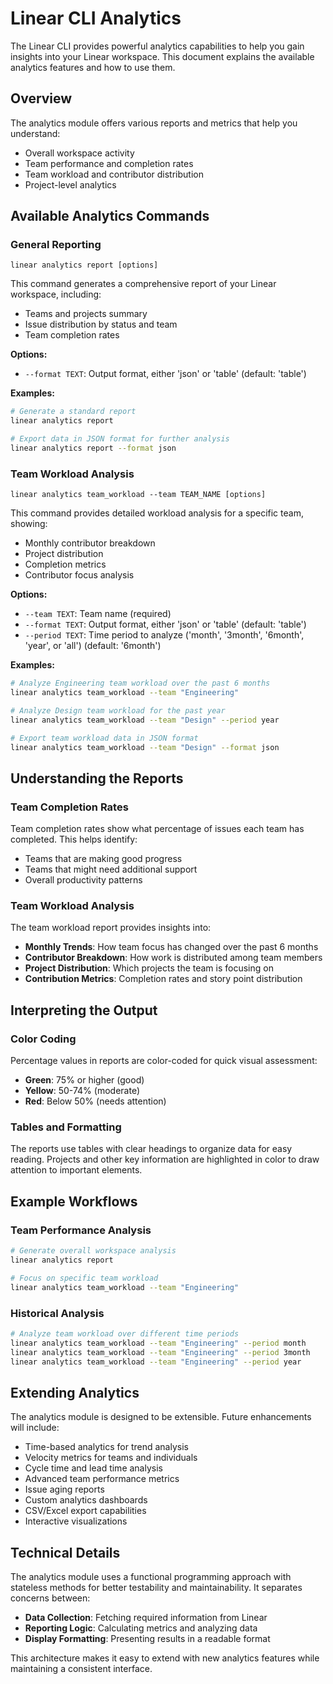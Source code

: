 # Linear CLI Analytics

The Linear CLI provides powerful analytics capabilities to help you gain insights into your Linear workspace. This document explains the available analytics features and how to use them.

## Overview

The analytics module offers various reports and metrics that help you understand:

- Overall workspace activity
- Team performance and completion rates
- Team workload and contributor distribution
- Project-level analytics

## Available Analytics Commands

### General Reporting

```
linear analytics report [options]
```

This command generates a comprehensive report of your Linear workspace, including:
- Teams and projects summary
- Issue distribution by status and team
- Team completion rates

**Options:**
- `--format TEXT`: Output format, either 'json' or 'table' (default: 'table')

**Examples:**
```bash
# Generate a standard report
linear analytics report

# Export data in JSON format for further analysis
linear analytics report --format json
```

### Team Workload Analysis

```
linear analytics team_workload --team TEAM_NAME [options]
```

This command provides detailed workload analysis for a specific team, showing:
- Monthly contributor breakdown
- Project distribution
- Completion metrics
- Contributor focus analysis

**Options:**
- `--team TEXT`: Team name (required)
- `--format TEXT`: Output format, either 'json' or 'table' (default: 'table')
- `--period TEXT`: Time period to analyze ('month', '3month', '6month', 'year', or 'all') (default: '6month')

**Examples:**
```bash
# Analyze Engineering team workload over the past 6 months
linear analytics team_workload --team "Engineering"

# Analyze Design team workload for the past year
linear analytics team_workload --team "Design" --period year

# Export team workload data in JSON format
linear analytics team_workload --team "Design" --format json
```

## Understanding the Reports

### Team Completion Rates

Team completion rates show what percentage of issues each team has completed. This helps identify:
- Teams that are making good progress
- Teams that might need additional support
- Overall productivity patterns

### Team Workload Analysis

The team workload report provides insights into:

- **Monthly Trends**: How team focus has changed over the past 6 months
- **Contributor Breakdown**: How work is distributed among team members
- **Project Distribution**: Which projects the team is focusing on
- **Contribution Metrics**: Completion rates and story point distribution

## Interpreting the Output

### Color Coding

Percentage values in reports are color-coded for quick visual assessment:
- **Green**: 75% or higher (good)
- **Yellow**: 50-74% (moderate)
- **Red**: Below 50% (needs attention)

### Tables and Formatting

The reports use tables with clear headings to organize data for easy reading. Projects and other key information are highlighted in color to draw attention to important elements.

## Example Workflows

### Team Performance Analysis

```bash
# Generate overall workspace analysis
linear analytics report

# Focus on specific team workload
linear analytics team_workload --team "Engineering"
```

### Historical Analysis

```bash
# Analyze team workload over different time periods
linear analytics team_workload --team "Engineering" --period month
linear analytics team_workload --team "Engineering" --period 3month
linear analytics team_workload --team "Engineering" --period year
```

## Extending Analytics

The analytics module is designed to be extensible. Future enhancements will include:
- Time-based analytics for trend analysis
- Velocity metrics for teams and individuals
- Cycle time and lead time analysis
- Advanced team performance metrics
- Issue aging reports
- Custom analytics dashboards
- CSV/Excel export capabilities
- Interactive visualizations

## Technical Details

The analytics module uses a functional programming approach with stateless methods for better testability and maintainability. It separates concerns between:

- **Data Collection**: Fetching required information from Linear
- **Reporting Logic**: Calculating metrics and analyzing data
- **Display Formatting**: Presenting results in a readable format

This architecture makes it easy to extend with new analytics features while maintaining a consistent interface. 